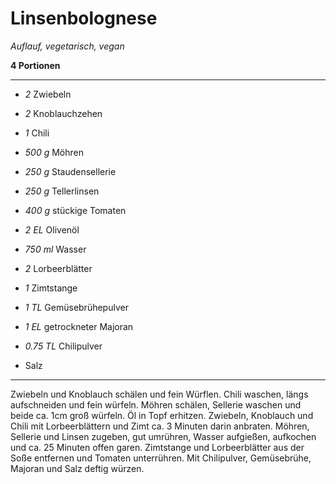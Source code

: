 # Linsenbolognese

*Auflauf, vegetarisch, vegan*

**4 Portionen**

---

- *2* Zwiebeln
- *2* Knoblauchzehen
- *1* Chili
- *500 g* Möhren
- *250 g* Staudensellerie
- *250 g* Tellerlinsen
- *400 g* stückige Tomaten

- *2 EL* Olivenöl
- *750 ml* Wasser
- *2* Lorbeerblätter
- *1* Zimtstange
- *1 TL* Gemüsebrühepulver
- *1 EL* getrockneter Majoran
- *0.75 TL* Chilipulver
- Salz

---

Zwiebeln und Knoblauch schälen und fein Würflen. Chili waschen, längs aufschneiden und fein würfeln. Möhren schälen, Sellerie waschen und beide ca. 1cm groß würfeln. Öl in Topf erhitzen. Zwiebeln, Knoblauch und Chili mit Lorbeerblättern und Zimt ca. 3 Minuten darin anbraten. Möhren, Sellerie und Linsen zugeben, gut umrühren, Wasser aufgießen, aufkochen und ca. 25 Minuten offen garen. Zimtstange und Lorbeerblätter aus der Soße entfernen und Tomaten unterrühren. Mit Chilipulver, Gemüsebrühe, Majoran und Salz deftig würzen. 

